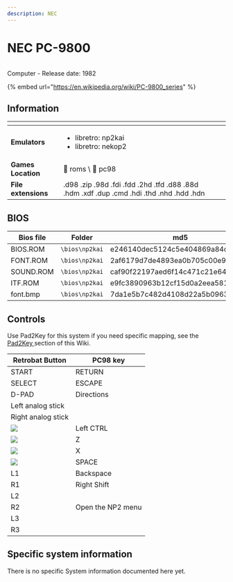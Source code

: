 ```yaml
---
description: NEC
---
```


# NEC PC-9800

<figure><img src="https://i.imgur.com/Cn9WzBZ.png" alt=""><figcaption></figcaption></figure>

Computer - Release date: 1982

{% embed url="https://en.wikipedia.org/wiki/PC-9800_series" %}

## Information

<table data-header-hidden><thead><tr><th></th><th></th><th data-hidden></th></tr></thead><tbody><tr><td><strong>Emulators</strong></td><td><ul><li>libretro: np2kai</li><li>libretro: nekop2</li></ul></td><td></td></tr><tr><td><strong>Games Location</strong></td><td><span data-gb-custom-inline data-tag="emoji" data-code="1f4c1">📁</span> roms \ <span data-gb-custom-inline data-tag="emoji" data-code="1f4c2">📂</span> pc98</td><td></td></tr><tr><td><strong>File extensions</strong></td><td>.d98 .zip .98d .fdi .fdd .2hd .tfd .d88 .88d .hdm .xdf .dup .cmd .hdi .thd .nhd .hdd .hdn</td><td></td></tr></tbody></table>

## BIOS

| Bios file | Folder         | md5                              |
| --------- | -------------- | -------------------------------- |
| BIOS.ROM  | `\bios\np2kai` | e246140dec5124c5e404869a84caefce |
| FONT.ROM  | `\bios\np2kai` | 2af6179d7de4893ea0b705c00e9a98d6 |
| SOUND.ROM | `\bios\np2kai` | caf90f22197aed6f14c471c21e64658d |
| ITF.ROM   | `\bios\np2kai` | e9fc3890963b12cf15d0a2eea5815b72 |
| font.bmp  | `\bios\np2kai` | 7da1e5b7c482d4108d22a5b09631d967 |

## Controls

Use Pad2Key for this system if you need specific mapping, see the [Pad2Key ](../../../../controllers/pad2key.md)section of this Wiki.



| Retrobat Button                                          | PC98 key          |
| -------------------------------------------------------- | ----------------- |
| START                                                    | RETURN            |
| SELECT                                                   | ESCAPE            |
| D-PAD                                                    | Directions        |
| Left analog stick                                        |                   |
| Right analog stick                                       |                   |
| ![](<../../../../.gitbook/assets/image (2) (1) (1).png>) | Left CTRL         |
| ![](<../../../../.gitbook/assets/image (1) (2) (1).png>) | Z                 |
| ![](<../../../../.gitbook/assets/image (4) (1).png>)     | X                 |
| ![](<../../../../.gitbook/assets/image (3) (1) (2).png>) | SPACE             |
| L1                                                       | Backspace         |
| R1                                                       | Right Shift       |
| L2                                                       |                   |
| R2                                                       | Open the NP2 menu |
| L3                                                       |                   |
| R3                                                       |                   |

## Specific system information

There is no specific System information documented here yet.
